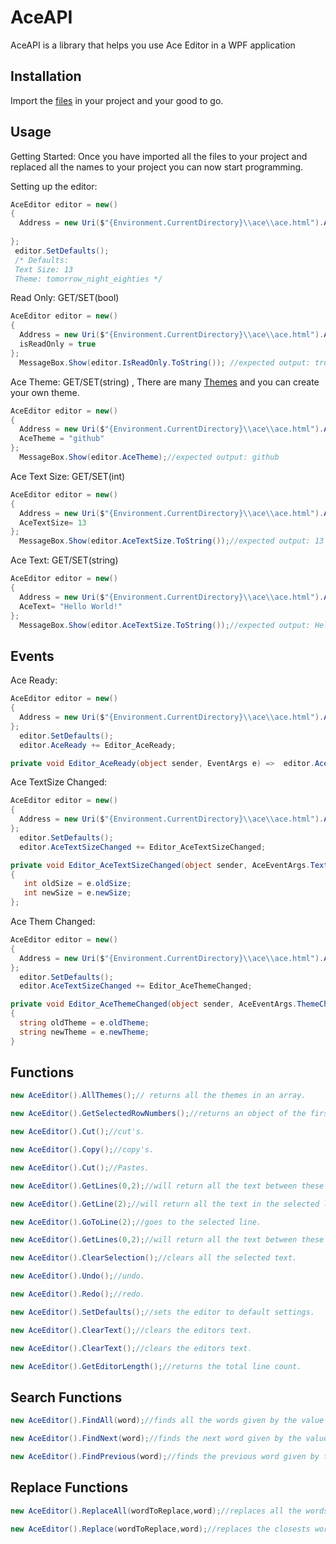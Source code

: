 # AceAPI

AceAPI is a library that helps you use Ace Editor in a WPF application

## Installation

Import the [files](https://google.com) in your project and your good to go.

## Usage

Getting Started:
Once you have imported all the files to your project and replaced all the names to your project 
you can now start programming. 

Setting up the editor:
```csharp
AceEditor editor = new()
{
  Address = new Uri($"{Environment.CurrentDirectory}\\ace\\ace.html").AbsoluteUri,
 
};
 editor.SetDefaults();
 /* Defaults:
 Text Size: 13
 Theme: tomorrow_night_eighties */
```

Read Only: GET/SET(bool)
```csharp
AceEditor editor = new()
{
  Address = new Uri($"{Environment.CurrentDirectory}\\ace\\ace.html").AbsoluteUri,
  isReadOnly = true
};
  MessageBox.Show(editor.IsReadOnly.ToString()); //expected output: true
```

Ace Theme: GET/SET(string) , There are many [Themes](https://github.com/ajaxorg/ace/tree/master/lib/ace/theme) and you can create your own theme.
```csharp
AceEditor editor = new()
{
  Address = new Uri($"{Environment.CurrentDirectory}\\ace\\ace.html").AbsoluteUri,
  AceTheme = "github"
};
  MessageBox.Show(editor.AceTheme);//expected output: github

```

Ace Text Size: GET/SET(int)
```csharp
AceEditor editor = new()
{
  Address = new Uri($"{Environment.CurrentDirectory}\\ace\\ace.html").AbsoluteUri,
  AceTextSize= 13
};
  MessageBox.Show(editor.AceTextSize.ToString());//expected output: 13

```
Ace Text: GET/SET(string)
```csharp
AceEditor editor = new()
{
  Address = new Uri($"{Environment.CurrentDirectory}\\ace\\ace.html").AbsoluteUri,
  AceText= "Hello World!"
};
  MessageBox.Show(editor.AceTextSize.ToString());//expected output: Hello World!
```

## Events
Ace Ready:
```csharp
AceEditor editor = new()
{
  Address = new Uri($"{Environment.CurrentDirectory}\\ace\\ace.html").AbsoluteUri
};
  editor.SetDefaults();
  editor.AceReady += Editor_AceReady;

private void Editor_AceReady(object sender, EventArgs e) =>  editor.AceText = "Ready";  

```
Ace TextSize Changed:
```csharp
AceEditor editor = new()
{
  Address = new Uri($"{Environment.CurrentDirectory}\\ace\\ace.html").AbsoluteUri
};
  editor.SetDefaults();
  editor.AceTextSizeChanged += Editor_AceTextSizeChanged;

private void Editor_AceTextSizeChanged(object sender, AceEventArgs.TextSizeChangedArgs e)
{
   int oldSize = e.oldSize;
   int newSize = e.newSize;
};  

```

Ace Them Changed:
```csharp
AceEditor editor = new()
{
  Address = new Uri($"{Environment.CurrentDirectory}\\ace\\ace.html").AbsoluteUri
};
  editor.SetDefaults();
  editor.AceTextSizeChanged += Editor_AceThemeChanged;

private void Editor_AceThemeChanged(object sender, AceEventArgs.ThemeChangedArgs e)
{
  string oldTheme = e.oldTheme;
  string newTheme = e.newTheme;
} 

```

## Functions

```csharp
new AceEditor().AllThemes();// returns all the themes in an array.
```

```csharp
new AceEditor().GetSelectedRowNumbers();//returns an object of the first and last selected lines.
```

```csharp
new AceEditor().Cut();//cut's.
```
```csharp
new AceEditor().Copy();//copy's.
```
```csharp
new AceEditor().Cut();//Pastes.
```
```csharp
new AceEditor().GetLines(0,2);//will return all the text between these two lines.
```
```csharp
new AceEditor().GetLine(2);//will return all the text in the selected line.
```
```csharp
new AceEditor().GoToLine(2);//goes to the selected line.
```
```csharp
new AceEditor().GetLines(0,2);//will return all the text between these two lines.
```
```csharp
new AceEditor().ClearSelection();//clears all the selected text.
```
```csharp
new AceEditor().Undo();//undo.
```
```csharp
new AceEditor().Redo();//redo.
```
```csharp
new AceEditor().SetDefaults();//sets the editor to default settings.
```
```csharp
new AceEditor().ClearText();//clears the editors text.
```
```csharp
new AceEditor().ClearText();//clears the editors text.
```
```csharp
new AceEditor().GetEditorLength();//returns the total line count.
```
## Search Functions
```csharp
new AceEditor().FindAll(word);//finds all the words given by the value and returns the total matches in a number.
```
```csharp
new AceEditor().FindNext(word);//finds the next word given by the value.
```
```csharp
new AceEditor().FindPrevious(word);//finds the previous word given by the value.
```
## Replace Functions
```csharp
new AceEditor().ReplaceAll(wordToReplace,word);//replaces all the words according to the value.
```
```csharp
new AceEditor().Replace(wordToReplace,word);//replaces the closests word according to the value.
```
